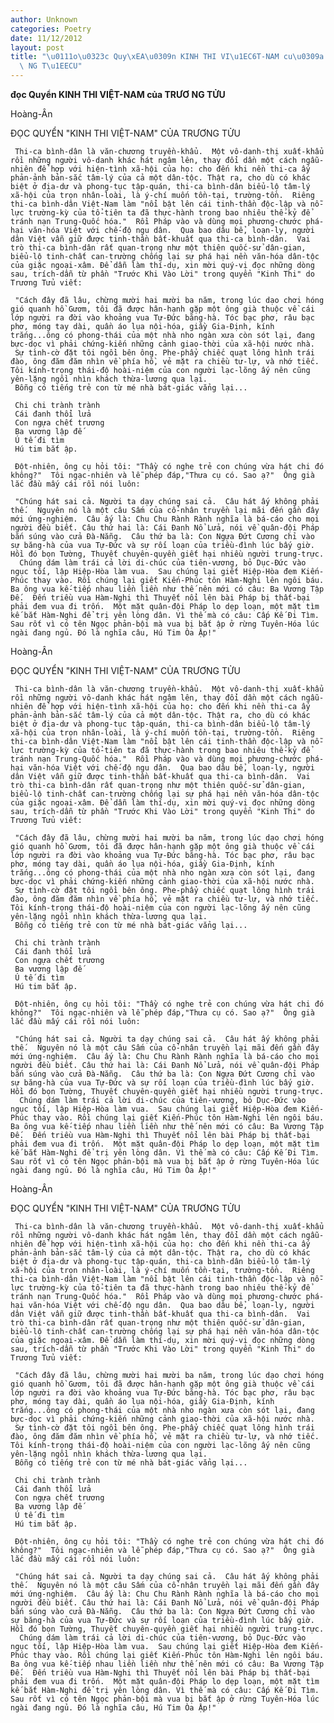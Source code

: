 ```yaml
---
author: Unknown
categories: Poetry
date: 11/12/2012
layout: post
title: "\u0111o\u0323c Quy\xEA\u0309n KINH THI VI\u1EC6T-NAM cu\u0309a TR\u01AF\u01A0\
  \ NG T\u1EECU"
---
```


**đọc Quyển KINH THI VIỆT-NAM của TRƯƠ NG TỬU**

Hoàng-Ân

ĐỌC QUYỂN "KINH THI VIỆT-NAM" CỦA TRƯƠNG TỬU


     Thi-ca bình-dân là văn-chương truyền-khẩu.  Một vô-danh-thị xuất-khẩu rồi những người vô-danh khác hát ngâm lên, thay đổi dần một cách ngẫu-nhiên để hợp với hiện-tình xã-hội của họ: cho đến khi nền thi-ca ấy phản-ảnh bản-sắc tâm-lý của cả một dân-tộc. Thật ra, cho dù có khác biệt ở địa-dư và phong-tục tập-quán, thi-ca bình-dân biểu-lộ tâm-lý xã-hội của trọn nhân-loài, là ý-chí muốn tồn-tại, trường-tồn.  Riêng thi-ca bình-dân Việt-Nam làm "nổi bật lên cái tinh-thần độc-lập và nỗ-lực trường-kỳ của tổ-tiên ta đã thực-hành trong bao nhiêu thế-kỷ để tránh nạn Trung-Quốc hóa."  Rồi Pháp vào và dùng mọi phương-chước phá-hại văn-hóa Việt với chế-độ ngu dân.  Qua bao dâu bể, loạn-ly, người dân Việt vẫn giữ được tinh-thần bất-khuất qua thi-ca bình-dân.  Vai trò thi-ca bình-dân rất quan-trọng như một thiên quốc-sử dân-gian, biểu-lộ tinh-chất can-trường chống lại sự phá hại nền văn-hóa dân-tộc của giặc ngoại-xâm. Để dẫn làm thí-dụ, xin mời quý-vị đọc những dòng sau, trích-dẫn từ phần "Trước Khi Vào Lời" trong quyển "Kinh Thi" do Trương Tửu viết:

     "Cách đây đã lâu, chừng mười hai mười ba năm, trong lúc dạo chơi hóng gió quanh hồ Gươm, tôi đã được hân-hạnh gặp một ông già thuộc về cái lớp người ra đời vào khoảng vua Tự-Đức băng-hà. Tóc bạc phơ, râu bạc phơ, móng tay dài, quần áo lụa nội-hóa, giầy Gia-Định, kính trắng...ông có phong-thái của một nhà nho ngàn xưa còn sót lại, đang bực-dọc vì phải chứng-kiến những cảnh giao-thời của xã-hội nước nhà.
     Sự tình-cờ đặt tôi ngồi bên ông. Phe-phẩy chiếc quạt lông hình trái đào, ông đăm đăm nhìn về phía hồ, vẻ mặt ra chiều tư-lự, và nhớ tiếc. Tôi kính-trọng thái-độ hoài-niệm của con người lạc-lõng ấy nên cũng yên-lặng ngồi nhìn khách thừa-lương qua lại.
     Bỗng có tiếng trẻ con từ mé nhà bát-giác vẳng lại...

     Chi chi trành trành
     Cái đanh thổi lửa
     Con ngựa chết trương
     Ba vương lập đế
     Ú tế đi tìm
     Hú tim bắt ập.

     Đột-nhiên, ông cụ hỏi tôi: "Thầy có nghe trẻ con chúng vừa hát chi đó không?"  Tôi ngạc-nhiên và lễ phép đáp,"Thưa cụ có. Sao ạ?"  Ông già lắc đầu mấy cái rồi nói luôn:

     "Chúng hát sai cả. Người ta dạy chúng sai cả.  Câu hát ấy không phải thế.  Nguyên nó là một câu Sấm của cổ-nhân truyền lại mãi đến gần đây mới ứng-nghiệm.  Câu ấy là: Chu Chu Rành Rành nghĩa là bá-cáo cho mọi người đều biết. Câu thứ hai là: Cái Đanh Nổ Lửa, nói về quân-đội Pháp bắn súng vào cửa Đà-Nẵng.  Câu thứ ba là: Con Ngựa Đứt Cương chỉ vào sự băng-hà của vua Tự-Đức và sự rối loạn của triều-đình lúc bấy giờ.  Hồi đó bọn Tường, Thuyết chuyên-quyền giết hại nhiều người trung-trực.
      Chúng dám làm trái cả lời di-chúc của tiên-vương, bỏ Dục-Đức vào ngục tối, lập Hiệp-Hòa làm vua.  Sau chúng lại giết Hiệp-Hòa đem Kiến-Phúc thay vào. Rồi chúng lại giết Kiến-Phúc tôn Hàm-Nghi lên ngôi báu.  Ba ông vua kế-tiếp nhau liền liền như thế nên mới có câu: Ba Vương Tập Đế.  Đến triều vua Hàm-Nghi thì Thuyết nổi lên bài Pháp bị thất-bại phải đem vua đi trốn.  Một mặt quân-đội Pháp lo dẹp loạn, một mặt tìm kế bắt Hàm-Nghi để trị yên lòng dân. Vì thế mà có câu: Cấp Kế Đi Tìm. Sau rốt vì có tên Ngọc phản-bội mà vua bị bắt ập ở rừng Tuyên-Hóa lúc ngài đang ngủ. Đó là nghĩa câu, Hú Tim Òa Ập!"

Hoàng-Ân

ĐỌC QUYỂN "KINH THI VIỆT-NAM" CỦA TRƯƠNG TỬU


     Thi-ca bình-dân là văn-chương truyền-khẩu.  Một vô-danh-thị xuất-khẩu rồi những người vô-danh khác hát ngâm lên, thay đổi dần một cách ngẫu-nhiên để hợp với hiện-tình xã-hội của họ: cho đến khi nền thi-ca ấy phản-ảnh bản-sắc tâm-lý của cả một dân-tộc. Thật ra, cho dù có khác biệt ở địa-dư và phong-tục tập-quán, thi-ca bình-dân biểu-lộ tâm-lý xã-hội của trọn nhân-loài, là ý-chí muốn tồn-tại, trường-tồn.  Riêng thi-ca bình-dân Việt-Nam làm "nổi bật lên cái tinh-thần độc-lập và nỗ-lực trường-kỳ của tổ-tiên ta đã thực-hành trong bao nhiêu thế-kỷ để tránh nạn Trung-Quốc hóa."  Rồi Pháp vào và dùng mọi phương-chước phá-hại văn-hóa Việt với chế-độ ngu dân.  Qua bao dâu bể, loạn-ly, người dân Việt vẫn giữ được tinh-thần bất-khuất qua thi-ca bình-dân.  Vai trò thi-ca bình-dân rất quan-trọng như một thiên quốc-sử dân-gian, biểu-lộ tinh-chất can-trường chống lại sự phá hại nền văn-hóa dân-tộc của giặc ngoại-xâm. Để dẫn làm thí-dụ, xin mời quý-vị đọc những dòng sau, trích-dẫn từ phần "Trước Khi Vào Lời" trong quyển "Kinh Thi" do Trương Tửu viết:

     "Cách đây đã lâu, chừng mười hai mười ba năm, trong lúc dạo chơi hóng gió quanh hồ Gươm, tôi đã được hân-hạnh gặp một ông già thuộc về cái lớp người ra đời vào khoảng vua Tự-Đức băng-hà. Tóc bạc phơ, râu bạc phơ, móng tay dài, quần áo lụa nội-hóa, giầy Gia-Định, kính trắng...ông có phong-thái của một nhà nho ngàn xưa còn sót lại, đang bực-dọc vì phải chứng-kiến những cảnh giao-thời của xã-hội nước nhà.
     Sự tình-cờ đặt tôi ngồi bên ông. Phe-phẩy chiếc quạt lông hình trái đào, ông đăm đăm nhìn về phía hồ, vẻ mặt ra chiều tư-lự, và nhớ tiếc. Tôi kính-trọng thái-độ hoài-niệm của con người lạc-lõng ấy nên cũng yên-lặng ngồi nhìn khách thừa-lương qua lại.
     Bỗng có tiếng trẻ con từ mé nhà bát-giác vẳng lại...

     Chi chi trành trành
     Cái đanh thổi lửa
     Con ngựa chết trương
     Ba vương lập đế
     Ú tế đi tìm
     Hú tim bắt ập.

     Đột-nhiên, ông cụ hỏi tôi: "Thầy có nghe trẻ con chúng vừa hát chi đó không?"  Tôi ngạc-nhiên và lễ phép đáp,"Thưa cụ có. Sao ạ?"  Ông già lắc đầu mấy cái rồi nói luôn:

     "Chúng hát sai cả. Người ta dạy chúng sai cả.  Câu hát ấy không phải thế.  Nguyên nó là một câu Sấm của cổ-nhân truyền lại mãi đến gần đây mới ứng-nghiệm.  Câu ấy là: Chu Chu Rành Rành nghĩa là bá-cáo cho mọi người đều biết. Câu thứ hai là: Cái Đanh Nổ Lửa, nói về quân-đội Pháp bắn súng vào cửa Đà-Nẵng.  Câu thứ ba là: Con Ngựa Đứt Cương chỉ vào sự băng-hà của vua Tự-Đức và sự rối loạn của triều-đình lúc bấy giờ.  Hồi đó bọn Tường, Thuyết chuyên-quyền giết hại nhiều người trung-trực.
      Chúng dám làm trái cả lời di-chúc của tiên-vương, bỏ Dục-Đức vào ngục tối, lập Hiệp-Hòa làm vua.  Sau chúng lại giết Hiệp-Hòa đem Kiến-Phúc thay vào. Rồi chúng lại giết Kiến-Phúc tôn Hàm-Nghi lên ngôi báu.  Ba ông vua kế-tiếp nhau liền liền như thế nên mới có câu: Ba Vương Tập Đế.  Đến triều vua Hàm-Nghi thì Thuyết nổi lên bài Pháp bị thất-bại phải đem vua đi trốn.  Một mặt quân-đội Pháp lo dẹp loạn, một mặt tìm kế bắt Hàm-Nghi để trị yên lòng dân. Vì thế mà có câu: Cấp Kế Đi Tìm. Sau rốt vì có tên Ngọc phản-bội mà vua bị bắt ập ở rừng Tuyên-Hóa lúc ngài đang ngủ. Đó là nghĩa câu, Hú Tim Òa Ập!"

Hoàng-Ân

ĐỌC QUYỂN "KINH THI VIỆT-NAM" CỦA TRƯƠNG TỬU


     Thi-ca bình-dân là văn-chương truyền-khẩu.  Một vô-danh-thị xuất-khẩu rồi những người vô-danh khác hát ngâm lên, thay đổi dần một cách ngẫu-nhiên để hợp với hiện-tình xã-hội của họ: cho đến khi nền thi-ca ấy phản-ảnh bản-sắc tâm-lý của cả một dân-tộc. Thật ra, cho dù có khác biệt ở địa-dư và phong-tục tập-quán, thi-ca bình-dân biểu-lộ tâm-lý xã-hội của trọn nhân-loài, là ý-chí muốn tồn-tại, trường-tồn.  Riêng thi-ca bình-dân Việt-Nam làm "nổi bật lên cái tinh-thần độc-lập và nỗ-lực trường-kỳ của tổ-tiên ta đã thực-hành trong bao nhiêu thế-kỷ để tránh nạn Trung-Quốc hóa."  Rồi Pháp vào và dùng mọi phương-chước phá-hại văn-hóa Việt với chế-độ ngu dân.  Qua bao dâu bể, loạn-ly, người dân Việt vẫn giữ được tinh-thần bất-khuất qua thi-ca bình-dân.  Vai trò thi-ca bình-dân rất quan-trọng như một thiên quốc-sử dân-gian, biểu-lộ tinh-chất can-trường chống lại sự phá hại nền văn-hóa dân-tộc của giặc ngoại-xâm. Để dẫn làm thí-dụ, xin mời quý-vị đọc những dòng sau, trích-dẫn từ phần "Trước Khi Vào Lời" trong quyển "Kinh Thi" do Trương Tửu viết:

     "Cách đây đã lâu, chừng mười hai mười ba năm, trong lúc dạo chơi hóng gió quanh hồ Gươm, tôi đã được hân-hạnh gặp một ông già thuộc về cái lớp người ra đời vào khoảng vua Tự-Đức băng-hà. Tóc bạc phơ, râu bạc phơ, móng tay dài, quần áo lụa nội-hóa, giầy Gia-Định, kính trắng...ông có phong-thái của một nhà nho ngàn xưa còn sót lại, đang bực-dọc vì phải chứng-kiến những cảnh giao-thời của xã-hội nước nhà.
     Sự tình-cờ đặt tôi ngồi bên ông. Phe-phẩy chiếc quạt lông hình trái đào, ông đăm đăm nhìn về phía hồ, vẻ mặt ra chiều tư-lự, và nhớ tiếc. Tôi kính-trọng thái-độ hoài-niệm của con người lạc-lõng ấy nên cũng yên-lặng ngồi nhìn khách thừa-lương qua lại.
     Bỗng có tiếng trẻ con từ mé nhà bát-giác vẳng lại...

     Chi chi trành trành
     Cái đanh thổi lửa
     Con ngựa chết trương
     Ba vương lập đế
     Ú tế đi tìm
     Hú tim bắt ập.

     Đột-nhiên, ông cụ hỏi tôi: "Thầy có nghe trẻ con chúng vừa hát chi đó không?"  Tôi ngạc-nhiên và lễ phép đáp,"Thưa cụ có. Sao ạ?"  Ông già lắc đầu mấy cái rồi nói luôn:

     "Chúng hát sai cả. Người ta dạy chúng sai cả.  Câu hát ấy không phải thế.  Nguyên nó là một câu Sấm của cổ-nhân truyền lại mãi đến gần đây mới ứng-nghiệm.  Câu ấy là: Chu Chu Rành Rành nghĩa là bá-cáo cho mọi người đều biết. Câu thứ hai là: Cái Đanh Nổ Lửa, nói về quân-đội Pháp bắn súng vào cửa Đà-Nẵng.  Câu thứ ba là: Con Ngựa Đứt Cương chỉ vào sự băng-hà của vua Tự-Đức và sự rối loạn của triều-đình lúc bấy giờ.  Hồi đó bọn Tường, Thuyết chuyên-quyền giết hại nhiều người trung-trực.
      Chúng dám làm trái cả lời di-chúc của tiên-vương, bỏ Dục-Đức vào ngục tối, lập Hiệp-Hòa làm vua.  Sau chúng lại giết Hiệp-Hòa đem Kiến-Phúc thay vào. Rồi chúng lại giết Kiến-Phúc tôn Hàm-Nghi lên ngôi báu.  Ba ông vua kế-tiếp nhau liền liền như thế nên mới có câu: Ba Vương Tập Đế.  Đến triều vua Hàm-Nghi thì Thuyết nổi lên bài Pháp bị thất-bại phải đem vua đi trốn.  Một mặt quân-đội Pháp lo dẹp loạn, một mặt tìm kế bắt Hàm-Nghi để trị yên lòng dân. Vì thế mà có câu: Cấp Kế Đi Tìm. Sau rốt vì có tên Ngọc phản-bội mà vua bị bắt ập ở rừng Tuyên-Hóa lúc ngài đang ngủ. Đó là nghĩa câu, Hú Tim Òa Ập!"
